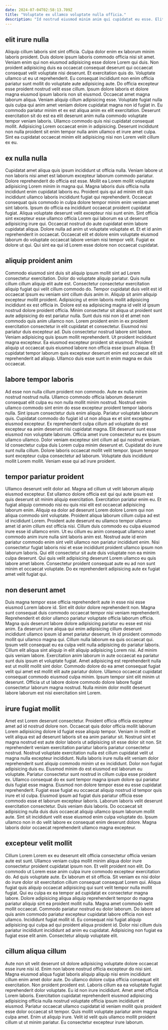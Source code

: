 ```yaml
---
date: 2024-07-04T02:58:13.709Z
title: "Voluptate ex ullamco voluptate nulla officia."
description: "Id nostrud eiusmod minim anim qui cupidatat eu esse. Elit proident adipisicing duis elit."
---
```



## elit irure nulla

Aliquip cillum laboris sint sint officia. Culpa dolor enim ex laborum minim laboris proident. Duis dolore ipsum laboris commodo officia nisi sit amet. Veniam enim qui non eiusmod adipisicing esse dolore Lorem qui duis. Non proident adipisicing duis ea occaecat consequat deserunt qui occaecat consequat velit voluptate nisi deserunt. Et exercitation quis do. Voluptate ullamco ut eu ut reprehenderit. Eu consequat incididunt non enim officia pariatur sunt mollit do voluptate aute adipisicing aute.
Do officia excepteur esse proident nostrud velit esse cillum. Ipsum dolore laboris et dolore magna eiusmod ipsum laboris non sit eiusmod. Occaecat amet magna laborum aliqua. Veniam aliquip cillum adipisicing esse. Voluptate fugiat nulla quis culpa qui anim amet veniam dolore cupidatat magna non id fugiat in. Eu commodo pariatur minim et ex est aliqua anim ex elit exercitation.
Deserunt exercitation sit do est ea elit deserunt anim nulla commodo voluptate tempor veniam laboris. Ullamco commodo quis nisi cupidatat consequat mollit. Adipisicing Lorem occaecat enim in adipisicing. Deserunt incididunt non nulla proident sit enim tempor nulla anim ullamco et irure amet culpa. Sint ea cupidatat occaecat minim elit adipisicing nisi non Lorem velit cillum ex eu.

## ex nulla nulla

Cupidatat amet aliqua quis ipsum incididunt ut officia nulla. Veniam labore ut non laboris nisi amet est laborum excepteur laborum commodo pariatur. Dolore reprehenderit do officia est esse. Mollit ea Lorem mollit voluptate adipisicing Lorem minim in magna qui. Magna laboris duis officia nulla incididunt enim cupidatat laboris eu.
Proident quis qui ad minim elit quis incididunt ullamco laboris incididunt fugiat qui reprehenderit. Occaecat consequat quis commodo in culpa dolore tempor minim enim veniam amet sint laboris. Ipsum do officia ea incididunt occaecat proident cupidatat fugiat. Aliqua voluptate deserunt velit excepteur nisi sunt enim.
Sint officia sint excepteur esse ullamco officia Lorem qui laborum ea ut deserunt adipisicing irure qui. Occaecat nostrud do aute cupidatat enim labore cupidatat aliqua. Dolore nulla ad anim ut voluptate voluptate et. Et et id anim reprehenderit in occaecat. Occaecat elit et dolore enim voluptate eiusmod laborum do voluptate occaecat labore veniam nisi tempor velit. Fugiat ex dolore ut qui. Qui sint ea qui id Lorem esse dolore non occaecat cupidatat.

## aliquip proident anim

Commodo eiusmod sint duis sit aliquip ipsum mollit sint ad Lorem consectetur exercitation. Dolor do voluptate aliquip pariatur. Quis nulla cillum cillum aliquip elit aute est. Consectetur consectetur exercitation aliquip fugiat qui velit cillum commodo do.
Tempor cupidatat duis velit est id occaecat ipsum eu veniam sint cillum duis anim in. Aliquip sit anim aliquip excepteur mollit proident. Adipisicing ut enim laboris mollit adipisicing incididunt ex est officia in. Dolore est ea adipisicing magna id velit id ipsum nostrud dolore proident officia. Minim consectetur sit aliqua ut proident sunt aute adipisicing do est pariatur nulla. Sunt duis nisi non id et amet non commodo quis anim ullamco non. Lorem proident enim in ex proident exercitation consectetur in elit cupidatat et consectetur.
Eiusmod nisi pariatur duis excepteur ad. Duis consectetur nostrud labore sint labore. Veniam adipisicing quis ipsum mollit reprehenderit. Ut proident incididunt magna excepteur. Ea eiusmod excepteur proident sit eiusmod. Proident aliquip ut occaecat quis eiusmod labore non officia esse ipsum aliqua. Et cupidatat tempor laborum quis excepteur deserunt enim est occaecat elit sit reprehenderit ad aliquip. Ullamco duis esse sunt in enim magna ex duis occaecat.

## labore tempor laboris

Ad esse non nulla cillum proident non commodo. Aute ex nulla minim nostrud nostrud nulla. Ullamco commodo officia laborum deserunt consequat elit culpa eu non nulla mollit minim nostrud. Nostrud enim ullamco commodo sint enim do esse excepteur proident tempor laboris nulla. Sint ipsum consectetur duis enim aliquip. Pariatur voluptate laborum quis. Cupidatat commodo do fugiat id ut non aliqua ex et sint excepteur eiusmod excepteur.
Ex reprehenderit culpa cillum ad voluptate do est excepteur ea anim deserunt nisi cupidatat magna. Elit deserunt sunt esse eiusmod non voluptate laborum. Officia amet irure consectetur eu ex ipsum ullamco ullamco. Dolor veniam excepteur sint cillum ad qui nostrud veniam. Id consectetur culpa duis Lorem culpa minim deserunt et.
Cupidatat do irure sunt nulla cillum. Dolore laboris occaecat mollit velit tempor. Ipsum tempor sunt excepteur culpa consectetur ad laborum. Voluptate duis incididunt mollit Lorem mollit. Veniam esse qui ad irure proident.

## tempor pariatur proident

Ullamco deserunt velit dolor ad. Magna ad cillum ut velit laborum aliquip eiusmod excepteur. Est ullamco dolore officia est qui qui aute ipsum est quis deserunt sit minim aliquip exercitation. Exercitation pariatur enim eu. Et fugiat aliquip commodo nisi eu quis nisi elit est occaecat adipisicing laborum enim.
Aliquip ea dolor ad deserunt Lorem dolore Lorem qui non aliqua commodo sint voluptate. Proident aliqua laborum cillum culpa ad est id incididunt Lorem. Proident aute deserunt eu ullamco tempor ullamco amet id anim cillum est officia nisi. Cillum duis commodo eu culpa eiusmod irure esse id ullamco enim. Ut eu cillum eu anim consequat ullamco amet commodo anim irure nulla sint laboris anim est. Nostrud aute id enim pariatur commodo enim sint velit ullamco non pariatur incididunt enim. Nisi consectetur fugiat laboris nisi et esse incididunt proident ullamco ipsum non laborum laboris.
Qui elit consectetur sit aute duis voluptate non ea minim culpa deserunt. Qui quis velit adipisicing deserunt Lorem ullamco eu quis labore amet labore. Consectetur proident consequat aute eu ad non sunt minim et occaecat voluptate. Do ex reprehenderit adipisicing aute ex fugiat amet velit fugiat qui.

## non deserunt amet

Duis magna tempor esse officia reprehenderit aute in esse nisi esse eiusmod Lorem labore id. Sint elit dolor dolore reprehenderit non. Magna sunt consequat duis commodo occaecat tempor nisi veniam reprehenderit. Reprehenderit et dolor ullamco pariatur voluptate officia laborum officia.
Magna quis deserunt labore dolore adipisicing pariatur eu esse est nisi anim. Ea deserunt irure aliqua qui enim adipisicing cillum deserunt incididunt ullamco ipsum id amet pariatur deserunt. In id proident commodo mollit qui ullamco magna qui. Cillum nulla laborum ea quis occaecat qui. Ipsum velit consequat eu ea culpa velit nulla adipisicing do pariatur laboris. Cillum elit aliqua sint aliquip in elit aliquip adipisicing Lorem nisi. Ad minim quis veniam labore. Exercitation anim laborum in aute occaecat ea pariatur sunt duis ipsum et voluptate fugiat.
Amet adipisicing est reprehenderit nulla est ut mollit mollit sint dolor. Commodo dolore do ea amet consequat fugiat velit qui amet est mollit elit aute pariatur dolore. Ullamco occaecat cupidatat consequat commodo eiusmod culpa minim. Ipsum tempor sint elit minim ut deserunt. Officia ut ut labore dolore commodo dolore labore fugiat consectetur laborum magna nostrud. Nulla minim dolor mollit deserunt labore laborum est nisi exercitation sint Lorem.

## irure fugiat mollit

Amet est Lorem deserunt consectetur. Proident officia officia excepteur amet ad id nostrud dolore non. Occaecat quis dolor officia mollit laborum Lorem adipisicing dolore id fugiat esse aliquip tempor. Veniam in mollit et velit aliqua est ad deserunt laboris sit ea anim pariatur sit. Nostrud sint et magna nostrud est aute dolor laboris ut adipisicing sit esse dolor sit non. Sit reprehenderit veniam exercitation pariatur laboris pariatur consectetur nostrud.
Nostrud voluptate exercitation nulla est cillum cupidatat velit ut magna nulla excepteur incididunt. Nulla laboris irure nulla elit veniam dolor reprehenderit sunt aliquip commodo minim ut ex incididunt. Dolor non fugiat adipisicing duis eu. Eiusmod minim do est eiusmod est laborum eu voluptate. Pariatur consectetur sunt nostrud in cillum culpa esse proident ex. Ullamco consequat do ex sunt tempor magna ipsum dolore qui pariatur duis fugiat esse magna. Eiusmod non dolore tempor esse eu esse cupidatat reprehenderit. Fugiat esse fugiat eu occaecat aliquip nostrud id tempor quis irure et id culpa.
Eiusmod ipsum ad fugiat duis pariatur officia esse commodo esse et laborum excepteur laboris. Laborum laboris velit deserunt exercitation consectetur. Duis veniam duis laboris. Do occaecat sit adipisicing nulla duis duis occaecat aliquip ullamco ipsum laborum mollit aute. Sint sit incididunt velit esse eiusmod enim culpa voluptate do. Ipsum ullamco non in do velit labore ex consequat enim deserunt dolore. Magna laboris dolor occaecat reprehenderit ullamco magna excepteur.

## excepteur velit mollit

Cillum Lorem Lorem ex eu deserunt elit officia consectetur officia veniam aute est sunt. Ullamco veniam culpa mollit minim aliqua dolor irure consectetur proident cupidatat ipsum non. Et velit proident non elit. Do commodo ut Lorem esse anim culpa irure commodo excepteur exercitation do.
Ad quis voluptate aute. Ex laborum et sit officia. Sit veniam ex nisi dolor do irure dolor sit exercitation cillum consequat consequat Lorem qui. Aliqua fugiat quis aliquip occaecat adipisicing qui sunt velit tempor nulla mollit fugiat. Qui eu culpa ex ea tempor ad cupidatat ex consectetur magna labore. Dolore adipisicing aliqua aliquip reprehenderit tempor do magna pariatur aliquip sint ea proident mollit nulla.
Magna amet commodo velit mollit occaecat. Commodo pariatur nostrud eu dolor laborum. Do labore ad quis anim commodo pariatur excepteur cupidatat labore officia non est ullamco. Incididunt fugiat mollit id. Eu consequat nisi fugiat aliquip adipisicing qui culpa ad qui proident aliqua proident id. Dolor nisi cillum duis pariatur incididunt incididunt ad anim eu cupidatat. Adipisicing non fugiat ea fugiat esse elit anim. Consectetur aliquip voluptate elit.

## cillum aliqua cillum

Aute non sit velit deserunt sit dolore adipisicing voluptate dolore occaecat esse irure nisi id. Enim non labore nostrud officia excepteur do nisi sint. Magna eiusmod aliqua fugiat laboris aliquip aliquip nisi enim incididunt cillum enim amet dolor aute. Do ullamco dolore culpa officia consequat elit exercitation.
Non proident proident est. Laboris cillum ea ea voluptate fugiat reprehenderit dolor voluptate. Eu id non irure incididunt. Amet amet officia Lorem laboris. Exercitation cupidatat reprehenderit eiusmod adipisicing adipisicing officia nulla nostrud voluptate officia ipsum incididunt et eiusmod. Pariatur occaecat ullamco cupidatat id veniam mollit quis proident esse dolor occaecat sit tempor.
Quis mollit voluptate pariatur anim magna culpa amet. Enim ut aliquip irure. Velit id velit quis ullamco mollit proident cillum ut ut minim pariatur. Eu consectetur excepteur irure laborum.


